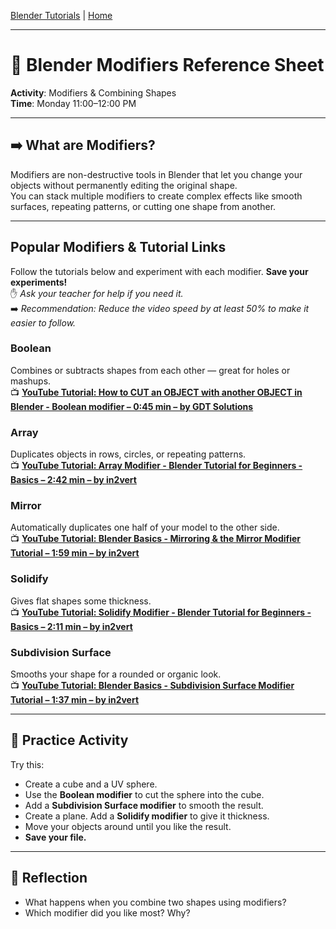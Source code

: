 [Blender Tutorials](README.md) | [Home](../../README.md)

-------------------------------------------------------------------------------

# 🧱 Blender Modifiers Reference Sheet

**Activity**: Modifiers & Combining Shapes  
**Time**: Monday 11:00–12:00 PM  

---

## ➡️ What are Modifiers?

Modifiers are non-destructive tools in Blender that let you change your objects without permanently editing the original shape.  
You can stack multiple modifiers to create complex effects like smooth surfaces, repeating patterns, or cutting one shape from another.

---

## Popular Modifiers & Tutorial Links

Follow the tutorials below and experiment with each modifier. **Save your experiments!**  
✋ *Ask your teacher for help if you need it.*  
➡️ *Recommendation: Reduce the video speed by at least 50% to make it easier to follow.*

### Boolean  
Combines or subtracts shapes from each other — great for holes or mashups.  
📺 <a href="https://www.youtube.com/watch?v=IXE4bHqfU9o" target="_blank"><strong>YouTube Tutorial: How to CUT an OBJECT with another OBJECT in Blender - Boolean modifier – 0:45 min – by GDT Solutions</strong></a>

### Array  
Duplicates objects in rows, circles, or repeating patterns.  
📺 <a href="https://www.youtube.com/watch?v=3v1cN0t4k7I" target="_blank"><strong>YouTube Tutorial: Array Modifier - Blender Tutorial for Beginners - Basics – 2:42 min – by in2vert</strong></a>

### Mirror  
Automatically duplicates one half of your model to the other side.  
📺 <a href="https://www.youtube.com/watch?v=dKrJj_xxR1Q" target="_blank"><strong>YouTube Tutorial: Blender Basics - Mirroring & the Mirror Modifier Tutorial – 1:59 min – by in2vert</strong></a>

### Solidify  
Gives flat shapes some thickness.  
📺 <a href="https://www.youtube.com/watch?v=mvCT9U_KdiU" target="_blank"><strong>YouTube Tutorial: Solidify Modifier - Blender Tutorial for Beginners - Basics – 2:11 min – by in2vert</strong></a>

### Subdivision Surface  
Smooths your shape for a rounded or organic look.  
📺 <a href="https://www.youtube.com/watch?v=ZnRXSG3zC_Y" target="_blank"><strong>YouTube Tutorial: Blender Basics - Subdivision Surface Modifier Tutorial – 1:37 min – by in2vert</strong></a>

---

## 🧪 Practice Activity

Try this:

- Create a cube and a UV sphere.  
- Use the **Boolean modifier** to cut the sphere into the cube.  
- Add a **Subdivision Surface modifier** to smooth the result.  
- Create a plane. Add a **Solidify modifier** to give it thickness.  
- Move your objects around until you like the result.  
- **Save your file.**

---

## 📝 Reflection

- What happens when you combine two shapes using modifiers?  
- Which modifier did you like most? Why?

